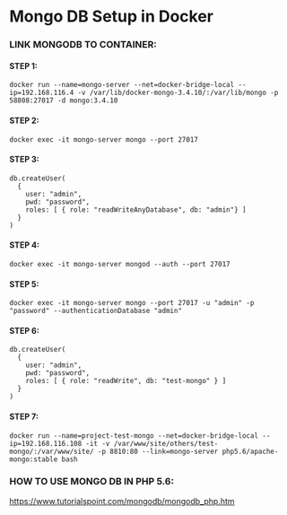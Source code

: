 # Mongo DB Setup in Docker

### LINK MONGODB TO CONTAINER:

#### STEP 1:
```
docker run --name=mongo-server --net=docker-bridge-local --ip=192.168.116.4 -v /var/lib/docker-mongo-3.4.10/:/var/lib/mongo -p 58808:27017 -d mongo:3.4.10
```

#### STEP 2:
```
docker exec -it mongo-server mongo --port 27017
```

#### STEP 3:
```
db.createUser(
  {
    user: "admin",
    pwd: "password",
    roles: [ { role: "readWriteAnyDatabase", db: "admin"} ]
  }
)
```

#### STEP 4:
```
docker exec -it mongo-server mongod --auth --port 27017
```

#### STEP 5:
```
docker exec -it mongo-server mongo --port 27017 -u "admin" -p "password" --authenticationDatabase "admin"
```

#### STEP 6:
```
db.createUser(
  {
    user: "admin",
    pwd: "password",
    roles: [ { role: "readWrite", db: "test-mongo" } ]
  }
)
```

#### STEP 7:
```
docker run --name=project-test-mongo --net=docker-bridge-local --ip=192.168.116.108 -it -v /var/www/site/others/test-mongo/:/var/www/site/ -p 8810:80 --link=mongo-server php5.6/apache-mongo:stable bash
```

### HOW TO USE MONGO DB IN PHP 5.6:
https://www.tutorialspoint.com/mongodb/mongodb_php.htm
